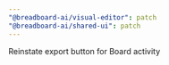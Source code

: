 ```yaml
---
"@breadboard-ai/visual-editor": patch
"@breadboard-ai/shared-ui": patch
---
```


Reinstate export button for Board activity
